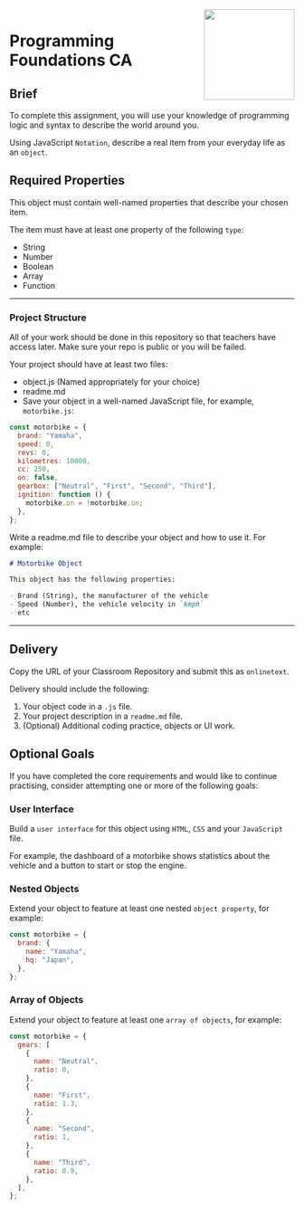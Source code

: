 <img src="./.readme/noroff-light.png" width="160" align="right">

# Programming Foundations CA

## Brief

To complete this assignment, you will use your knowledge of programming logic and syntax to describe the world around you.

Using JavaScript `Notation`, describe a real item from your everyday life as an `object`.

## Required Properties

This object must contain well-named properties that describe your chosen item.

The item must have at least one property of the following `type`:

- String
- Number
- Boolean
- Array
- Function

---

### Project Structure

All of your work should be done in this repository so that teachers have access later. Make sure your repo is public or you will be failed.

Your project should have at least two files:

- object.js (Named appropriately for your choice)
- readme.md
- Save your object in a well-named JavaScript file, for example, `motorbike.js`:

```js
const motorbike = {
  brand: "Yamaha",
  speed: 0,
  revs: 0,
  kilometres: 10000,
  cc: 250,
  on: false,
  gearbox: ["Neutral", "First", "Second", "Third"],
  ignition: function () {
    motorbike.on = !motorbike.on;
  },
};
```

Write a readme.md file to describe your object and how to use it. For example:

```md
# Motorbike Object

This object has the following properties:

- Brand (String), the manufacturer of the vehicle
- Speed (Number), the vehicle velocity in `kmph`
- etc
```

---

## Delivery

Copy the URL of your Classroom Repository and submit this as `onlinetext`.

Delivery should include the following:

1. Your object code in a `.js` file.
2. Your project description in a `readme.md` file.
3. (Optional) Additional coding practice, objects or UI work.

## Optional Goals

If you have completed the core requirements and would like to continue practising, consider attempting one or more of the following goals:

### User Interface

Build a `user interface` for this object using `HTML`, `CSS` and your `JavaScript` file.

For example, the dashboard of a motorbike shows statistics about the vehicle and a button to start or stop the engine.

### Nested Objects

Extend your object to feature at least one nested `object property`, for example:

```js
const motorbike = {
  brand: {
    name: "Yamaha",
    hq: "Japan",
  },
};
```

### Array of Objects

Extend your object to feature at least one `array of objects`, for example:

```js
const motorbike = {
  gears: [
    {
      name: "Neutral",
      ratio: 0,
    },
    {
      name: "First",
      ratio: 1.3,
    },
    {
      name: "Second",
      ratio: 1,
    },
    {
      name: "Third",
      ratio: 0.9,
    },
  ],
};
```
